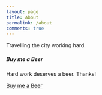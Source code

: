 ```yaml
---
layout: page
title: About
permalink: /about
comments: true
---
```


<div class="row justify-content-between">
<div class="col-md-8 pr-5">

<p>Travelling the city working hard.</p>

</div>

<div class="col-md-4">

<div class="sticky-top sticky-top-80">
<h5>Buy me a Beer</h5>

<p>Hard work deserves a beer. Thanks!</p>

<a target="_blank" href="https://www.wowthemes.net/donate/" class="btn btn-warning">Buy me a Beer</a>

</div>
</div>
</div>
